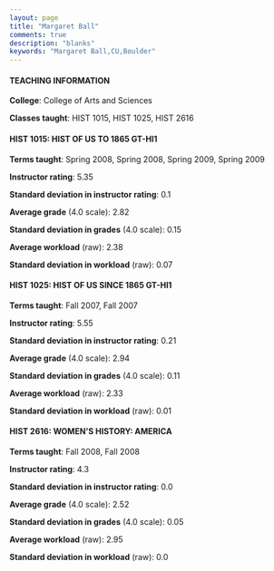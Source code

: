 ```yaml
---
layout: page
title: "Margaret Ball" 
comments: true
description: "blanks"
keywords: "Margaret Ball,CU,Boulder"
---
```

<head>
<script src="https://ajax.googleapis.com/ajax/libs/jquery/2.1.3/jquery.min.js"></script>
<script src="https://dl.dropboxusercontent.com/s/pc42nxpaw1ea4o9/highcharts.js?dl=0"></script>
<!-- <script src="../assets/js/highcharts.js"></script> -->
<style type="text/css">@font-face {
	font-family: "Bebas Neue";
	src: url(https://www.filehosting.org/file/details/544349/BebasNeue Regular.otf) format("opentype");
	}
	h1.Bebas { 
		font-family: "Bebas Neue", Verdana, Tahoma;
	}
</style>
</head>
	   
#### TEACHING INFORMATION

**College**: College of Arts and Sciences

**Classes taught**: HIST 1015, HIST 1025, HIST 2616

#### HIST 1015: HIST OF US TO 1865 GT-HI1

**Terms taught**: Spring 2008, Spring 2008, Spring 2009, Spring 2009

**Instructor rating**: 5.35

**Standard deviation in instructor rating**: 0.1

**Average grade** (4.0 scale): 2.82

**Standard deviation in grades** (4.0 scale): 0.15

**Average workload** (raw): 2.38

**Standard deviation in workload** (raw): 0.07

#### HIST 1025: HIST OF US SINCE 1865 GT-HI1

**Terms taught**: Fall 2007, Fall 2007

**Instructor rating**: 5.55

**Standard deviation in instructor rating**: 0.21

**Average grade** (4.0 scale): 2.94

**Standard deviation in grades** (4.0 scale): 0.11

**Average workload** (raw): 2.33

**Standard deviation in workload** (raw): 0.01

#### HIST 2616: WOMEN'S HISTORY: AMERICA

**Terms taught**: Fall 2008, Fall 2008

**Instructor rating**: 4.3

**Standard deviation in instructor rating**: 0.0

**Average grade** (4.0 scale): 2.52

**Standard deviation in grades** (4.0 scale): 0.05

**Average workload** (raw): 2.95

**Standard deviation in workload** (raw): 0.0

